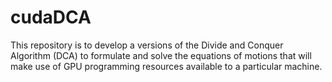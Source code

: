 cudaDCA
=======

This repository is to develop a versions of the Divide and Conquer Algorithm (DCA) to formulate and solve the equations of motions that will make use of GPU programming resources available to a particular machine.

